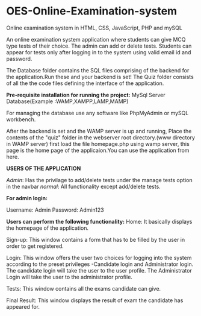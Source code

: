 # OES-Online-Examination-system
Online examination system in HTML, CSS, JavaScript, PHP and mySQL

An online examination system application where students can give MCQ type tests of their choice. The admin can add or delete tests. Students can appear for tests only after logging in to the system using valid email id and
password.


The Database folder contains the SQL files comprising of the backend for the application.Run these and your backend is set!
The Quiz folder consists of all the the code files defining the interface of the application.

**Pre-requisite installation for running the project:**
MySql Server Database(Example :WAMP,XAMPP,LAMP,MAMP)

For managing the database use any software like PhpMyAdmin or mySQL workbench.

After the backend is set and the WAMP server is up and running,
Place the contents of the "quiz" folder in the webserver root directory.(www directory in WAMP server)
first load the file homepage.php using wamp server, this page is the home page of the applicaion.You can use the application from here.

**USERS OF THE APPLICATION**

*Admin*: Has the privilage to add/delete tests under the manage tests option in the navbar
*normal*: All functionality except add/delete tests.

**For admin login:**

Username: Admin
Password: Admin123

**Users can perform the following functionality:**
Home: It basically displays the homepage of the application.

Sign-up: This window contains a form that has to be filled by the user in order to get registered.

Login: This window offers the user two choices for logging into the system according to the
preset privileges -Candidate login and Administrator login. The candidate login will take the user
to the user profile. The Administrator Login will take the user to the administrator profile.

Tests: This window contains all the exams candidate can give.

Final Result: This window displays the result of exam the candidate has appeared for.








